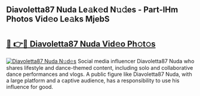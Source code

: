 ## Diavoletta87 Nuda Le𝚊k𝚎d N𝚞𝚍es - Part-IHm Photos Vid𝚎o Le𝚊ks MjebS

# <h2><a href="http://fbfdi5.evod.top/?m=Diavoletta87+Nuda">🔗 👉🔴 Diavoletta87 Nuda Vid𝚎o Ph𝚘t𝚘s</a></h2>

[![Diavoletta87 Nuda N𝚞d𝚎s](https://i.imgur.com/8V9OHl7.gif)](http://fbfdi5.evod.top/?m=Diavoletta87+Nuda)
Social media influencer Diavoletta87 Nuda who shares lifestyle and dance-themed content, including solo and collaborative dance performances and vlogs. A public figure like Diavoletta87 Nuda, with a large platform and a captive audience, has a responsibility to use his influence for good. 

